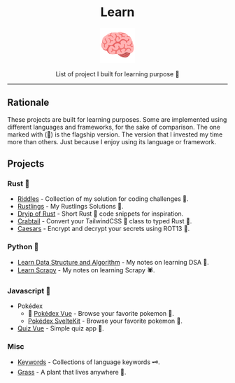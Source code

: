 <div align="center">
  <h1>Learn</h1>

<img src='docs/brain.svg' width=80px />

List of project I built for learning purpose 🧠

</div>

---

## Rationale

These projects are built for learning purposes. Some are implemented using different languages and frameworks, for the sake of comparison. The one marked with (🥇) is the flagship version. The version that I invested my time more than others. Just because I enjoy using its language or framework.

## Projects

### Rust 🦀

- [Riddles](src/riddles) - Collection of my solution for coding challenges 🥇.
- [Rustlings](https://github.com/azzamsa/rustlings) - My Rustlings Solutions 🥇.
- [Dryip of Rust](https://github.com/azzamsa/dryip-of-rust) - Short Rust 🦀 code snippets for inspiration.
- [Crabtail](src/crabtail) - Convert your TailwindCSS 💨 class to typed Rust 🦀.
- [Caesars](src/caesars) - Encrypt and decrypt your secrets using ROT13 🔐.

### Python 🐍

- [Learn Data Structure and Algorithm](src/learn-dsa) - My notes on learning DSA 🧁.
- [Learn Scrapy](src/learn-scrapy) - My notes on learning Scrapy 🕷.

### Javascript 🖖

- Pokédex
  - 🥇 [Pokédex Vue](src/pokedex-vue) - Browse your favorite pokemon 🐉.
  - [Pokédex SvelteKit](src/pokedex-sveltekit) - Browse your favorite pokemon 🐉.
- [Quiz Vue](src/quiz-vue) - Simple quiz app 🎲.

### Misc

- [Keywords](src/keywords) - Collections of language keywords 🗝.
- [Grass](src/grass) - A plant that lives anywhere 🌿.


